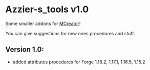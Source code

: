 # Azzier-s_tools v1.0
Some smaller addons for [MCreator](https://mcreator.net/)!

You can give suggestions for new ones procedures and stuff. 

## Version 1.0:
- added attributes procedures for Forge 1.18.2, 1.17.1, 1.16.5, 1.15.2
